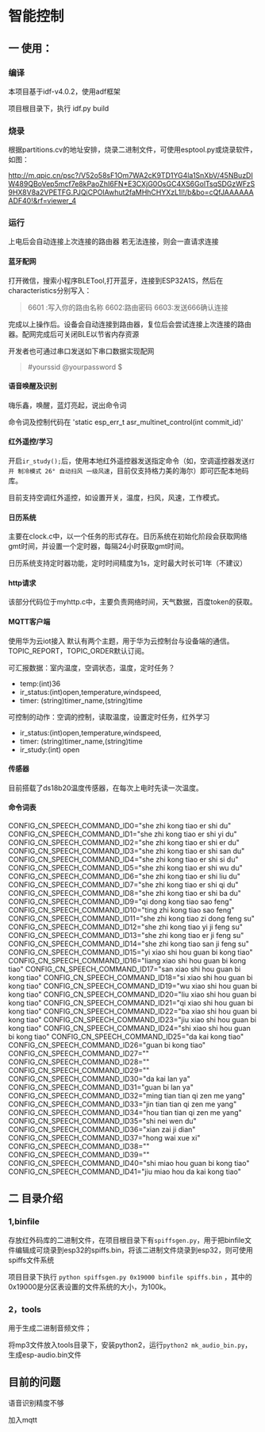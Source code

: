 <!--
 * @Author: your name
 * @Date: 2021-03-06 09:55:31
 * @LastEditTime: 2021-06-05 13:10:36
 * @LastEditors: Please set LastEditors
 * @Description: In User Settings Edit
 * @FilePath: \esp-adf\examples\myapp\off_asr\README.md
-->


# 智能控制

## 一 使用：

### 编译

本项目基于idf-v4.0.2，使用adf框架

项目根目录下，执行 idf.py build

### 烧录

根据partitions.cv的地址安排，烧录二进制文件，可使用esptool.py或烧录软件，如图：

http://m.qpic.cn/psc?/V52o58sF1Om7WA2cK9TD1YG4la1SnXbV/45NBuzDIW489QBoVep5mcf7e8kPaoZhI6FN*E3CXjG0OsGC4XS6GolTsqSDGzWFzS9HX8V8a2VPETFG.PJQiCPOIAwhut2faMHhCHYXzL1I!/b&bo=cQfJAAAAAAADF40!&rf=viewer_4

### 运行

上电后会自动连接上次连接的路由器 若无法连接，则会一直请求连接

#### 蓝牙配网

打开微信，搜索小程序BLETool,打开蓝牙，连接到ESP32A1S，然后在characteristics分别写入：

> 6601 :写入你的路由名称
> 6602:路由密码
> 6603:发送666确认连接

完成以上操作后。设备会自动连接到路由器，复位后会尝试连接上次连接的路由器。配网完成后可关闭BLE以节省内存资源

开发者也可通过串口发送如下串口数据实现配网

> #yourssid
> @yourpassword
> $

#### 语音唤醒及识别

嗨乐鑫，唤醒，蓝灯亮起，说出命令词

命令词及控制代码在 'static esp_err_t asr_multinet_control(int commit_id)'

#### 红外遥控/学习

开启`ir_study();`后，使用本地红外遥控器发送指定命令（如，空调遥控器发送`打开 制冷模式 26° 自动扫风 一级风速`，目前仅支持格力美的海尔）即可匹配本地码库。

目前支持空调红外遥控，如设置开关，温度，扫风，风速，工作模式。

#### 日历系统

主要在clock.c中，以一个任务的形式存在。日历系统在初始化阶段会获取网络gmt时间，并设置一个定时器，每隔24小时获取gmt时间。

日历系统支持定时器功能，定时时间精度为1s，定时最大时长可1年（不建议）

#### http请求

该部分代码位于myhttp.c中，主要负责网络时间，天气数据，百度token的获取。

#### MQTT客户端

使用华为云iot接入
默认有两个主题，用于华为云控制台与设备端的通信。
TOPIC_REPORT，TOPIC_ORDER默认订阅。

可汇报数据：室内温度，空调状态，温度，定时任务？
 - temp:(int)36
 - ir_status:(int)open,temperature,windspeed,
 - timer: (string)timer_name,(string)time

可控制的动作：空调的控制，读取温度，设置定时任务，红外学习
 - ir_status:(int)open,temperature,windspeed,
 - timer: (string)timer_name,(string)time
 - ir_study:(int) open

#### 传感器

目前搭载了ds18b20温度传感器，在每次上电时先读一次温度。



#### 命令词表

CONFIG_CN_SPEECH_COMMAND_ID0="she zhi kong tiao er shi du"
CONFIG_CN_SPEECH_COMMAND_ID1="she zhi kong tiao er shi yi du"
CONFIG_CN_SPEECH_COMMAND_ID2="she zhi kong tiao er shi er du"
CONFIG_CN_SPEECH_COMMAND_ID3="she zhi kong tiao er shi san du"
CONFIG_CN_SPEECH_COMMAND_ID4="she zhi kong tiao er shi si du"
CONFIG_CN_SPEECH_COMMAND_ID5="she zhi kong tiao er shi wu du"
CONFIG_CN_SPEECH_COMMAND_ID6="she zhi kong tiao er shi liu du"
CONFIG_CN_SPEECH_COMMAND_ID7="she zhi kong tiao er shi qi du"
CONFIG_CN_SPEECH_COMMAND_ID8="she zhi kong tiao er shi ba du"
CONFIG_CN_SPEECH_COMMAND_ID9="qi dong kong tiao sao feng"
CONFIG_CN_SPEECH_COMMAND_ID10="ting zhi kong tiao sao feng"
CONFIG_CN_SPEECH_COMMAND_ID11="she zhi kong tiao zi dong feng su"
CONFIG_CN_SPEECH_COMMAND_ID12="she zhi kong tiao yi ji feng su"
CONFIG_CN_SPEECH_COMMAND_ID13="she zhi kong tiao er ji feng su"
CONFIG_CN_SPEECH_COMMAND_ID14="she zhi kong tiao san ji feng su"
CONFIG_CN_SPEECH_COMMAND_ID15="yi xiao shi hou guan bi kong tiao"
CONFIG_CN_SPEECH_COMMAND_ID16="liang xiao shi hou guan bi kong tiao"
CONFIG_CN_SPEECH_COMMAND_ID17="san xiao shi hou guan bi kong tiao"
CONFIG_CN_SPEECH_COMMAND_ID18="si xiao shi hou guan bi kong tiao"
CONFIG_CN_SPEECH_COMMAND_ID19="wu xiao shi hou guan bi kong tiao"
CONFIG_CN_SPEECH_COMMAND_ID20="liu xiao shi hou guan bi kong tiao"
CONFIG_CN_SPEECH_COMMAND_ID21="qi xiao shi hou guan bi kong tiao"
CONFIG_CN_SPEECH_COMMAND_ID22="ba xiao shi hou guan bi kong tiao"
CONFIG_CN_SPEECH_COMMAND_ID23="jiu xiao shi hou guan bi kong tiao"
CONFIG_CN_SPEECH_COMMAND_ID24="shi xiao shi hou guan bi kong tiao"
CONFIG_CN_SPEECH_COMMAND_ID25="da kai kong tiao"
CONFIG_CN_SPEECH_COMMAND_ID26="guan bi kong tiao"
CONFIG_CN_SPEECH_COMMAND_ID27=""
CONFIG_CN_SPEECH_COMMAND_ID28=""
CONFIG_CN_SPEECH_COMMAND_ID29=""
CONFIG_CN_SPEECH_COMMAND_ID30="da kai lan ya"
CONFIG_CN_SPEECH_COMMAND_ID31="guan bi lan ya"
CONFIG_CN_SPEECH_COMMAND_ID32="ming tian tian qi zen me yang"
CONFIG_CN_SPEECH_COMMAND_ID33="jin tian tian qi zen me yang"
CONFIG_CN_SPEECH_COMMAND_ID34="hou tian tian qi zen me yang"
CONFIG_CN_SPEECH_COMMAND_ID35="shi nei wen du"
CONFIG_CN_SPEECH_COMMAND_ID36="xian zai ji dian"
CONFIG_CN_SPEECH_COMMAND_ID37="hong wai xue xi"
CONFIG_CN_SPEECH_COMMAND_ID38=""
CONFIG_CN_SPEECH_COMMAND_ID39=""
CONFIG_CN_SPEECH_COMMAND_ID40="shi miao hou guan bi kong tiao"
CONFIG_CN_SPEECH_COMMAND_ID41="jiu miao hou da kai kong tiao"




## 二 目录介绍

### 1,binfile

存放红外码库的二进制文件，在项目根目录下有`spiffsgen.py`，用于把binfile文件编辑成可烧录到esp32的spiffs.bin，将该二进制文件烧录到esp32，则可使用spiffs文件系统

项目目录下执行 `python spiffsgen.py 0x19000 binfile spiffs.bin` ，其中的0x19000是分区表设置的文件系统的大小，为100k。


### 2，tools

用于生成二进制音频文件；

将mp3文件放入tools目录下，安装python2，运行`python2 mk_audio_bin.py`，生成esp-audio.bin文件





## 目前的问题

语音识别精度不够

加入mqtt








